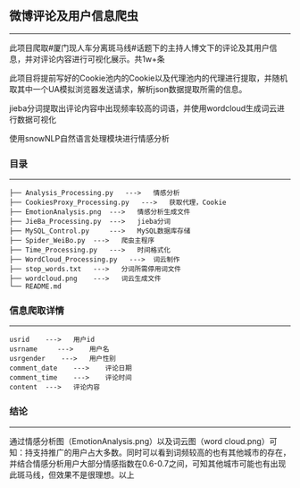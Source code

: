 ## 微博评论及用户信息爬虫

------

此项目爬取#厦门现人车分离斑马线#话题下的主持人博文下的评论及其用户信息，并对评论内容进行可视化展示。共1w+条

此项目将提前写好的Cookie池内的Cookie以及代理池内的代理进行提取，并随机取其中一个UA模拟浏览器发送请求，解析json数据提取所需的信息。

jieba分词提取出评论内容中出现频率较高的词语，并使用wordcloud生成词云进行数据可视化

使用snowNLP自然语言处理模块进行情感分析



### 目录

------

```
├── Analysis_Processing.py	 --->	情感分析
├── CookiesProxy_Processing.py	 --->	获取代理，Cookie
├── EmotionAnalysis.png	 --->	情感分析生成文件
├── JieBa_Processing.py	 --->	jieba分词
├── MySQL_Control.py	 --->	MySQL数据库存储
├── Spider_WeiBo.py	 --->	爬虫主程序
├── Time_Processing.py	 --->	时间格式化
├── WordCloud_Processing.py	  --->	词云制作
├── stop_words.txt	 --->	分词所需停用词文件
├── wordcloud.png	 --->	词云生成文件		
└── README.md
```



### 信息爬取详情

------

```
usrid	 --->	用户id
usrname 	--->	用户名
usrgender	 --->	用户性别
comment_date	--->	评论日期
comment_time	--->	评论时间
content	 --->	评论内容
```



### 结论

------

通过情感分析图（EmotionAnalysis.png）以及词云图（word cloud.png）可知：持支持推广的用户占大多数。同时可以看到词频较高的也有其他城市的存在，并结合情感分析用户大部分情感指数在0.6-0.7之间，可知其他城市可能也有出现此斑马线，但效果不是很理想。以上
